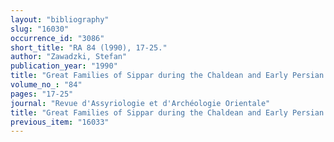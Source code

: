 ```yaml
---
layout: "bibliography"
slug: "16030"
occurrence_id: "3086"
short_title: "RA 84 (l990), 17-25."
author: "Zawadzki, Stefan"
publication_year: "1990"
title: "Great Families of Sippar during the Chaldean and Early Persian Periods (626-482 BC),"
volume_no_: "84"
pages: "17-25"
journal: "Revue d'Assyriologie et d'Archéologie Orientale"
title: "Great Families of Sippar during the Chaldean and Early Persian Periods (626-482 BC),"
previous_item: "16033"
---
```

